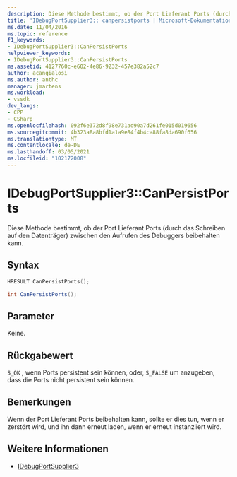 ```yaml
---
description: Diese Methode bestimmt, ob der Port Lieferant Ports (durch das Schreiben auf den Datenträger) zwischen den Aufrufen des Debuggers beibehalten kann.
title: 'IDebugPortSupplier3:: canpersistports | Microsoft-Dokumentation'
ms.date: 11/04/2016
ms.topic: reference
f1_keywords:
- IDebugPortSupplier3::CanPersistPorts
helpviewer_keywords:
- IDebugPortSupplier3::CanPersistPorts
ms.assetid: 4127760c-e602-4e86-9232-457e382a52c7
author: acangialosi
ms.author: anthc
manager: jmartens
ms.workload:
- vssdk
dev_langs:
- CPP
- CSharp
ms.openlocfilehash: 092f6e372d8f98e731ad90a7d261fe015d019656
ms.sourcegitcommit: 4b323a8a8bfd1a1a9e84f4b4ca88fa8da690f656
ms.translationtype: MT
ms.contentlocale: de-DE
ms.lasthandoff: 03/05/2021
ms.locfileid: "102172008"
---
```

# <a name="idebugportsupplier3canpersistports"></a>IDebugPortSupplier3::CanPersistPorts
Diese Methode bestimmt, ob der Port Lieferant Ports (durch das Schreiben auf den Datenträger) zwischen den Aufrufen des Debuggers beibehalten kann.

## <a name="syntax"></a>Syntax

```cpp
HRESULT CanPersistPorts();
```

```csharp
int CanPersistPorts();
```

## <a name="parameters"></a>Parameter
 Keine.

## <a name="return-value"></a>Rückgabewert
 `S_OK` , wenn Ports persistent sein können, oder, `S_FALSE` um anzugeben, dass die Ports nicht persistent sein können.

## <a name="remarks"></a>Bemerkungen
 Wenn der Port Lieferant Ports beibehalten kann, sollte er dies tun, wenn er zerstört wird, und ihn dann erneut laden, wenn er erneut instanziiert wird.

## <a name="see-also"></a>Weitere Informationen
- [IDebugPortSupplier3](../../../extensibility/debugger/reference/idebugportsupplier3.md)
